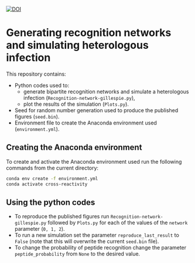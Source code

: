 [![DOI](https://zenodo.org/badge/369218091.svg)](https://zenodo.org/badge/latestdoi/369218091)
# Generating recognition networks and simulating heterologous infection

This repository contains:
* Python codes used to:
    * generate bipartite recognition networks and simulate a heterologous infection (`Recognition-network-gillespie.py`),
    * plot the results of the simulation (`Plots.py`).
* Seed for random number generation used to produce the published figures (`seed.bin`).
* Environment file to create the Anaconda environment used (`environment.yml`).

## Creating the Anaconda environment

To create and activate the Anaconda environment used run the following commands from the current directory:
```bash
conda env create -f environment.yml
conda activate cross-reactivity
```

## Using the python codes

* To reproduce the published figures run `Recognition-network-gillespie.py` followed by `Plots.py` for each of the values of the `network` parameter (`0, 1, 2`).
* To run a new simulation set the parameter `reproduce_last_result` to `False` (note that this will overwrite the current `seed.bin` file).
* To change the probability of peptide recognition change the parameter `peptide_probability` from `None` to the desired value.
